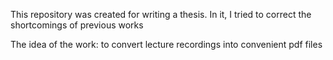 This repository was created for writing a thesis. In it, I tried to correct the shortcomings of previous works

The idea of the work: to convert lecture recordings into convenient pdf files
